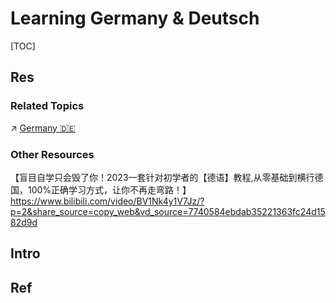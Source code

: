 # Learning Germany & Deutsch

[TOC]



## Res
### Related Topics
↗ [Germany 🇩🇪](../../../../🌏%20Politics%20&%20Demography/Countries%20Overview/Europe/European%20Union%20🇪🇺/EU%20Contries/Germany%20🇩🇪/Germany%20🇩🇪.md)


### Other Resources
【盲目自学只会毁了你！2023一套针对初学者的【德语】教程,从零基础到横行德国，100%正确学习方式，让你不再走弯路！】 https://www.bilibili.com/video/BV1Nk4y1V7Jz/?p=2&share_source=copy_web&vd_source=7740584ebdab35221363fc24d1582d9d



## Intro



## Ref
